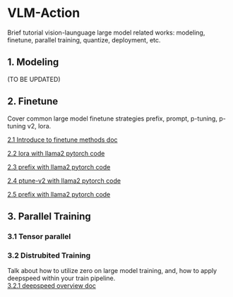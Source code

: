 
# VLM-Action
Brief tutorial vision-launguage large model related works: modeling, finetune, parallel training, quantize, deployment, etc.


## 1. Modeling
(TO BE UPDATED)

## 2. Finetune
Cover common large model finetune strategies prefix, prompt, p-tuning, p-tuning v2, lora. 

[2.1 Introduce to finetune methods doc](https://github.com/yzy-jumphigh/vlm-action/blob/main/finetune/overview.md) 

[2.2 lora with llama2 pytorch code](https://github.com/yzy-jumphigh/vlm-action/blob/main/finetune/llama2_lora.py) 

[2.3 prefix with llama2 pytorch code](https://github.com/yzy-jumphigh/vlm-action/blob/main/finetune/llama2_prefix.py) 

[2.4 ptune-v2 with llama2 pytorch code](https://github.com/yzy-jumphigh/vlm-action/blob/main/finetune/llama2_ptune_v2.py) 

[2.5 prefix with llama2 pytorch code](https://github.com/yzy-jumphigh/vlm-action/blob/main/finetune/llama2_prompt.py) 

## 3. Parallel Training

### 3.1 Tensor parallel


### 3.2 Distrubited Training
Talk about how to utilize zero on large model training, and, how to apply deepspeed within your train pipeline.    
[3.2.1 deepspeed overview doc](https://github.com/yzy-jumphigh/vlm-action/blob/yzy-jumphigh-parallel/training/zero_overview.md)   










